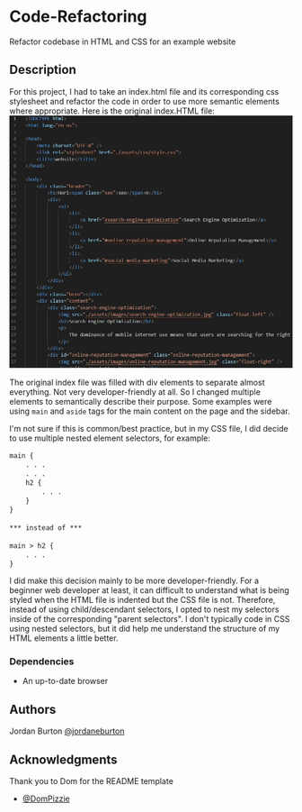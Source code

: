 # Code-Refactoring
Refactor codebase in HTML and CSS for an example website

## Description

For this project, I had to take an index.html file and its corresponding css stylesheet and refactor the code in order to use more semantic elements where appropriate. Here is the original index.HTML file:
![Original index.html file with multiple div elements](./assets/images/original-code.jpg)

The original index file was filled with div elements to separate almost everything. Not very developer-friendly at all. So I changed multiple elements to semantically describe their purpose. Some examples were using `main` and `aside` tags for the main content on the page and the sidebar.

I'm not sure if this is common/best practice, but in my CSS file, I did decide to use multiple nested element selectors, for example: 
```
main {
    . . . 
    . . .
    h2 {
        . . .
    }
}

*** instead of ***

main > h2 {
    . . .
}

```
I did make this decision mainly to be more developer-friendly. For a beginner web developer at least, it can difficult to understand what is being styled when the HTML file is indented but the CSS file is not. Therefore, instead of using child/descendant selectors, I opted to nest my selectors inside of the corresponding "parent selectors". I don't typically code in CSS using nested selectors, but it did help me understand the structure of my HTML elements a little better.

### Dependencies

* An up-to-date browser

## Authors

Jordan Burton 
[@jordaneburton](https://github.com/jordaneburton)

## Acknowledgments
Thank you to Dom for the README template
* [@DomPizzie](https://twitter.com/dompizzie)
